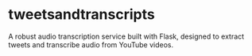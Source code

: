 # tweetsandtranscripts
A robust audio transcription service built with Flask, designed to extract tweets and transcribe audio from YouTube videos. 
